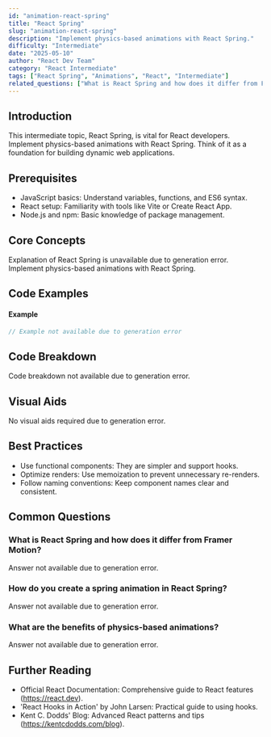 ```yaml
---
id: "animation-react-spring"
title: "React Spring"
slug: "animation-react-spring"
description: "Implement physics-based animations with React Spring."
difficulty: "Intermediate"
date: "2025-05-10"
author: "React Dev Team"
category: "React Intermediate"
tags: ["React Spring", "Animations", "React", "Intermediate"]
related_questions: ["What is React Spring and how does it differ from Framer Motion?", "How do you create a spring animation in React Spring?", "What are the benefits of physics-based animations?"]
---
```


## Introduction

This intermediate topic, React Spring, is vital for React developers. Implement physics-based animations with React Spring. Think of it as a foundation for building dynamic web applications.

## Prerequisites

- JavaScript basics: Understand variables, functions, and ES6 syntax.
- React setup: Familiarity with tools like Vite or Create React App.
- Node.js and npm: Basic knowledge of package management.

## Core Concepts

Explanation of React Spring is unavailable due to generation error. Implement physics-based animations with React Spring.

## Code Examples

#### Example
```jsx
// Example not available due to generation error
```

## Code Breakdown

Code breakdown not available due to generation error.

## Visual Aids

No visual aids required due to generation error.

## Best Practices

- Use functional components: They are simpler and support hooks.
- Optimize renders: Use memoization to prevent unnecessary re-renders.
- Follow naming conventions: Keep component names clear and consistent.

## Common Questions

### What is React Spring and how does it differ from Framer Motion?

Answer not available due to generation error.

### How do you create a spring animation in React Spring?

Answer not available due to generation error.

### What are the benefits of physics-based animations?

Answer not available due to generation error.

## Further Reading

- Official React Documentation: Comprehensive guide to React features (https://react.dev).
- 'React Hooks in Action' by John Larsen: Practical guide to using hooks.
- Kent C. Dodds' Blog: Advanced React patterns and tips (https://kentcdodds.com/blog).
